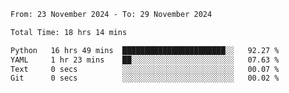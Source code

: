 <!--START_SECTION:waka-->

```txt
From: 23 November 2024 - To: 29 November 2024

Total Time: 18 hrs 14 mins

Python   16 hrs 49 mins  ███████████████████████░░   92.27 %
YAML     1 hr 23 mins    ██░░░░░░░░░░░░░░░░░░░░░░░   07.63 %
Text     0 secs          ░░░░░░░░░░░░░░░░░░░░░░░░░   00.07 %
Git      0 secs          ░░░░░░░░░░░░░░░░░░░░░░░░░   00.02 %
```

<!--END_SECTION:waka-->
